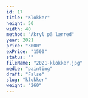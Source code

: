 ```yaml
---
id: 17
title: "Klokker"
height: 50
width: 40
method: "Akryl på lærred"
year: 2021
price: "3000"
exPrice: "1500"
status: ""
fileName: "2021-klokker.jpg"
medie: "painting"
draft: "False"
slug: "klokker"
weight: "260"
---
```

